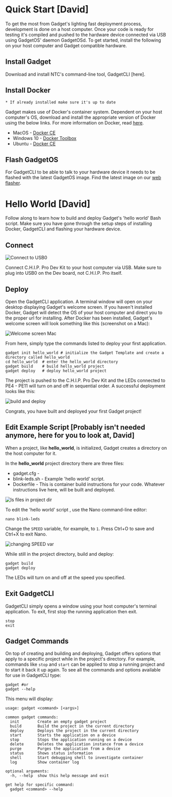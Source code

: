 # Quick Start [David]

To get the most from Gadget's lighting fast deployment process, development is done on a host computer. Once your code is ready for testing it's compiled and pushed to the hardware device connected via USB using GadgetOS' daemon GadgetOSd. To get started, install the following on your host computer and Gadget compatible hardware. 

## Install Gadget

Download and install NTC's command-line tool, GadgetCLI [here]. 

## Install Docker

	* If already installed make sure it's up to date

Gadget makes use of Docker's container system. Dependent on your host computer's OS, download and install the appropriate version of Docker using the below links. For more information on Docker, read [here](https://www.docker.com/).

* MacOS - [Docker CE](https://store.docker.com/editions/community/docker-ce-desktop-mac?tab=description)
* Windows 10 - [Docker Toolbox](https://www.docker.com/products/docker-toolbox)
* Ubuntu - [Docker CE](https://store.docker.com/editions/community/docker-ce-server-ubuntu?tab=description)

## Flash GadgetOS 

For GadgetCLI to be able to talk to your hardware device it needs to be flashed with the latest GadgetOS image. Find the latest image on our [web flasher](flash.getchip.com/pro). 


# Hello World [David]

Follow along to learn how to build and deploy Gadget's 'hello world' Bash script. Make sure you have gone through the setup steps of installing Docker, GadgetCLI and flashing your hardware device.

## Connect 

![Connect to USB0](images/usb0.jpg)

Connect C.H.I.P. Pro Dev Kit to your host computer via USB. Make sure to plug into USB0 on the Dev board, not C.H.I.P. Pro itself. 

## Deploy 

Open the GadgetCLI application. A terminal window will open on your desktop displaying Gadget's welcome screen. If you haven't installed Docker, Gadget will detect the OS of your host computer and direct you to the proper url for installing. After Docker has been installed, Gadget's welcome screen will look something like this (screenshot on a Mac): 

![Welcome screen Mac](images/welcome.png)

From here, simply type the commands listed to deploy your first application. 

```shell
gadget init hello_world	# initialize the Gadget Template and create a directory called hello_world
cd hello_world	# enter the hello_world directory
gadget build	# build hello_world project 
gadget deploy	# deploy hello_world project
```

The project is pushed to the C.H.I.P. Pro Dev Kit and the LEDs connected to PE4 - PE11 will turn on and off in sequential order. A successful deployment looks like this:

![build and deploy](images/build.png)

Congrats, you have built and deployed your first Gadget project!

## Edit Example Script [Probably isn't needed anymore, here for you to look at, David]
When a project, like **hello_world**, is initialized, Gadget creates a directory on the host computer for it. 

In the **hello_world** project directory there are three files:

* gadget.cfg - 
* blink-leds.sh - Example 'hello world' script.
* Dockerfile - This is container build instructions for your code. Whatever instructions live here, will be built and deployed.


![ls files in project dir](images/twofiles.gif)

To edit the 'hello world' script , use the Nano command-line editor: 

```shell
nano blink-leds
```
Change the `SPEED` variable, for example, to `1`. Press Ctrl+O to save and Ctrl+X to exit Nano.

![changing SPEED var](images/speedCrop.gif)

While still in the project directory, build and deploy:

```shell
gadget build 
gadget deploy
```

The LEDs will turn on and off at the speed you specified. 

## Exit GadgetCLI 

GadgetCLI simply opens a window using your host computer's terminal application. To exit, first stop the running application then exit. 

```shell
stop
exit 
```

## Gadget Commands 


On top of creating and building and deploying, Gadget offers options that apply to a specific project while in the project's directory. For example, commands like `stop` and `start` can be applied to stop a running project and to start it back it up again. To see all the commands and options available for use in GadgetCLI type:

```shell
gadget #or 
gadget --help
```

This menu will display:

```shell
usage: gadget <command> [<args>]

common gadget commands: 
  init        Create an empty gadget project 
  build       Build the project in the current directory
  deploy      Deploys the project in the current directory
  start       Starts the application on a device
  stop        Stops the application running on a device
  delete      Deletes the application instance from a device
  purge       Purges the application from a device
  status      Shows status information
  shell       Start debugging shell to investigate container
  log         Show container log

optional arguments:
  -h, --help  show this help message and exit

get help for specific command:
  gadget <command> --help
```
